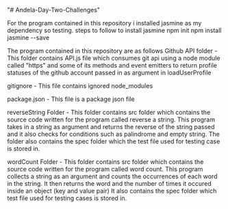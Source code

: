 "# Andela-Day-Two-Challenges" 

For the program contained in this repository i installed jasmine as my dependency so testing.
steps to follow to install jasmine
	npm init
	npm install jasmine --save


The program contained in this repository are as follows
Github API folder - This folder  contains API.js file which consumes git api using a node module called "https" and some of its methods and event emitters to return profile statuses of the github account passed in as argument in loadUserProfile

gitignore - This file contains ignored node_modules

package.json - This file is a package json file

reverseString Folder - This folder contains src folder which contains the source code written for the program called reverse a string. This program takes in a string as argument and returns the reverse of the string passed and it also checks for conditions such as palindrome and empty string.
The folder also contains the spec folder which the test file used  for testing case is stored in.

wordCount Folder - This folder contains src folder which contains the source code written for the program called word count.  This program collects a string as an argument and counts the occurrences of each word in the string. It then returns the word and the number of times it occured inside an object (key and value pair)
It also contains the spec folder which test file used for testing cases is stored in.
 
